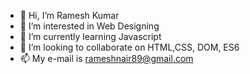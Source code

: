 - 👋 Hi, I’m Ramesh Kumar
- 👀 I’m interested in Web Designing
- 🌱 I’m currently learning Javascript
- 💞️ I’m looking to collaborate on HTML,CSS, DOM, ES6
- 📫 My e-mail is rameshnair89@gmail.com

<!---
bombay89/bombay89 is a ✨ special ✨ repository because its `README.md` (this file) appears on your GitHub profile.
You can click the Preview link to take a look at your changes.
--->
